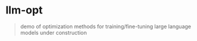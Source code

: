 # llm-opt

> demo of optimization methods for training/fine-tuning large language models
> under construction
